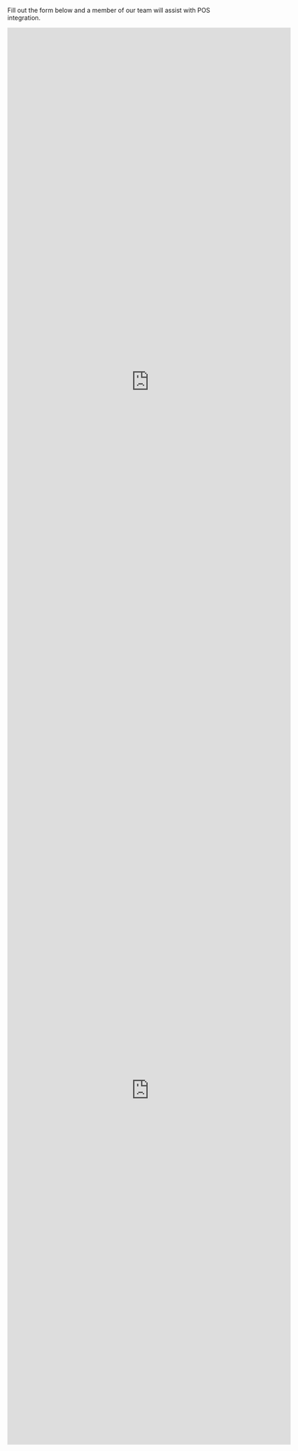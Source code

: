 Fill out the form below and a member of our team will assist with POS integration.

<!-- Display in AU -->
<div class="online-form" style=display:%au-only%>
    <iframe class = "google-form-iframe" src="https://docs.google.com/forms/d/e/1FAIpQLSekMRysN0Yzgab5YT64tQYu3uUzV57bRuKIpjtQ_JJSguS8CA/viewform?embedded=true" width="640" height="1600" frameborder="0" marginheight="0" marginwidth="0">Loading…</iframe>
</div>

<!-- Display in NZ -->
<div class="online-form" style=display:%nz-only%>
    <iframe class = "google-form-iframe" src="https://docs.google.com/forms/d/e/1FAIpQLSeO9oJZ8-5PKLTEhGLTHlyBNVJQZAXJeNRUvKv4-leQkN4ILQ/viewform?embedded=true" width="640" height="1600" frameborder="0" marginheight="0" marginwidth="0">Loading…</iframe>
</div>

<script src = "/js/custom.js"></script>